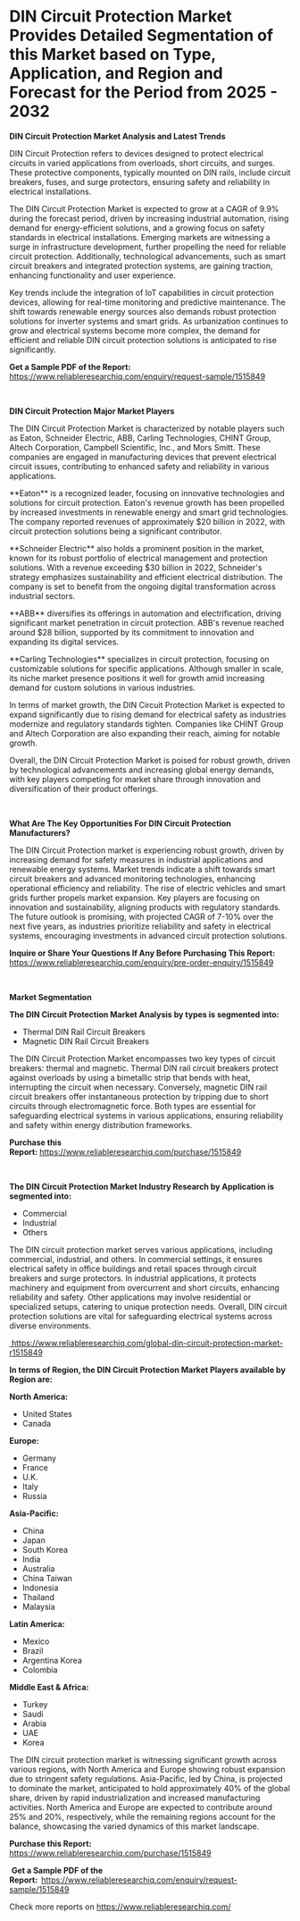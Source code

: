 <p><h1>DIN Circuit Protection Market Provides Detailed Segmentation of this Market based on Type, Application, and Region and Forecast for the Period from 2025 - 2032</h1></p><p><strong>DIN Circuit Protection Market Analysis and Latest Trends</strong></p>
<p><p>DIN Circuit Protection refers to devices designed to protect electrical circuits in varied applications from overloads, short circuits, and surges. These protective components, typically mounted on DIN rails, include circuit breakers, fuses, and surge protectors, ensuring safety and reliability in electrical installations.</p><p>The DIN Circuit Protection Market is expected to grow at a CAGR of 9.9% during the forecast period, driven by increasing industrial automation, rising demand for energy-efficient solutions, and a growing focus on safety standards in electrical installations. Emerging markets are witnessing a surge in infrastructure development, further propelling the need for reliable circuit protection. Additionally, technological advancements, such as smart circuit breakers and integrated protection systems, are gaining traction, enhancing functionality and user experience.</p><p>Key trends include the integration of IoT capabilities in circuit protection devices, allowing for real-time monitoring and predictive maintenance. The shift towards renewable energy sources also demands robust protection solutions for inverter systems and smart grids. As urbanization continues to grow and electrical systems become more complex, the demand for efficient and reliable DIN circuit protection solutions is anticipated to rise significantly.</p></p>
<p><strong>Get a Sample PDF of the Report:&nbsp;</strong> <a href="https://www.reliableresearchiq.com/enquiry/request-sample/1515849?utm_campaign=2265&utm_medium=2&utm_source=Github&utm_content=ia&utm_term=29032025&utm_id=din-circuit-protection">https://www.reliableresearchiq.com/enquiry/request-sample/1515849</a></p>
<p>&nbsp;</p>
<p><strong>DIN Circuit Protection Major Market Players</strong></p>
<p><p>The DIN Circuit Protection Market is characterized by notable players such as Eaton, Schneider Electric, ABB, Carling Technologies, CHINT Group, Altech Corporation, Campbell Scientific, Inc., and Mors Smitt. These companies are engaged in manufacturing devices that prevent electrical circuit issues, contributing to enhanced safety and reliability in various applications.</p><p>**Eaton** is a recognized leader, focusing on innovative technologies and solutions for circuit protection. Eaton's revenue growth has been propelled by increased investments in renewable energy and smart grid technologies. The company reported revenues of approximately $20 billion in 2022, with circuit protection solutions being a significant contributor.</p><p>**Schneider Electric** also holds a prominent position in the market, known for its robust portfolio of electrical management and protection solutions. With a revenue exceeding $30 billion in 2022, Schneider's strategy emphasizes sustainability and efficient electrical distribution. The company is set to benefit from the ongoing digital transformation across industrial sectors.</p><p>**ABB** diversifies its offerings in automation and electrification, driving significant market penetration in circuit protection. ABB's revenue reached around $28 billion, supported by its commitment to innovation and expanding its digital services.</p><p>**Carling Technologies** specializes in circuit protection, focusing on customizable solutions for specific applications. Although smaller in scale, its niche market presence positions it well for growth amid increasing demand for custom solutions in various industries.</p><p>In terms of market growth, the DIN Circuit Protection Market is expected to expand significantly due to rising demand for electrical safety as industries modernize and regulatory standards tighten. Companies like CHINT Group and Altech Corporation are also expanding their reach, aiming for notable growth.</p><p>Overall, the DIN Circuit Protection Market is poised for robust growth, driven by technological advancements and increasing global energy demands, with key players competing for market share through innovation and diversification of their product offerings.</p></p>
<p>&nbsp;</p>
<p><strong>What Are The Key Opportunities For DIN Circuit Protection Manufacturers?</strong></p>
<p><p>The DIN Circuit Protection market is experiencing robust growth, driven by increasing demand for safety measures in industrial applications and renewable energy systems. Market trends indicate a shift towards smart circuit breakers and advanced monitoring technologies, enhancing operational efficiency and reliability. The rise of electric vehicles and smart grids further propels market expansion. Key players are focusing on innovation and sustainability, aligning products with regulatory standards. The future outlook is promising, with projected CAGR of 7-10% over the next five years, as industries prioritize reliability and safety in electrical systems, encouraging investments in advanced circuit protection solutions.</p></p>
<p><strong>Inquire or Share Your Questions If Any Before Purchasing This Report:</strong> <a href="https://www.reliableresearchiq.com/enquiry/pre-order-enquiry/1515849?utm_campaign=2265&utm_medium=2&utm_source=Github&utm_content=ia&utm_term=29032025&utm_id=din-circuit-protection">https://www.reliableresearchiq.com/enquiry/pre-order-enquiry/1515849</a></p>
<p>&nbsp;</p>
<p><strong>Market Segmentation</strong></p>
<p><strong>The DIN Circuit Protection Market Analysis by types is segmented into:</strong></p>
<p><ul><li>Thermal DIN Rail Circuit Breakers</li><li>Magnetic DIN Rail Circuit Breakers</li></ul></p>
<p><p>The DIN Circuit Protection Market encompasses two key types of circuit breakers: thermal and magnetic. Thermal DIN rail circuit breakers protect against overloads by using a bimetallic strip that bends with heat, interrupting the circuit when necessary. Conversely, magnetic DIN rail circuit breakers offer instantaneous protection by tripping due to short circuits through electromagnetic force. Both types are essential for safeguarding electrical systems in various applications, ensuring reliability and safety within energy distribution frameworks.</p></p>
<p><strong>Purchase this Report:&nbsp;</strong><a href="https://www.reliableresearchiq.com/purchase/1515849?utm_campaign=2265&utm_medium=2&utm_source=Github&utm_content=ia&utm_term=29032025&utm_id=din-circuit-protection">https://www.reliableresearchiq.com/purchase/1515849</a></p>
<p>&nbsp;</p>
<p><strong>The DIN Circuit Protection Market Industry Research by Application is segmented into:</strong></p>
<p><ul><li>Commercial</li><li>Industrial</li><li>Others</li></ul></p>
<p><p>The DIN circuit protection market serves various applications, including commercial, industrial, and others. In commercial settings, it ensures electrical safety in office buildings and retail spaces through circuit breakers and surge protectors. In industrial applications, it protects machinery and equipment from overcurrent and short circuits, enhancing reliability and safety. Other applications may involve residential or specialized setups, catering to unique protection needs. Overall, DIN circuit protection solutions are vital for safeguarding electrical systems across diverse environments.</p></p>
<p><a href="https://www.reliableresearchiq.com/global-din-circuit-protection-market-r1515849?utm_campaign=2265&utm_medium=2&utm_source=Github&utm_content=ia&utm_term=29032025&utm_id=din-circuit-protection">&nbsp;https://www.reliableresearchiq.com/global-din-circuit-protection-market-r1515849</a></p>
<p><strong>In terms of Region, the DIN Circuit Protection Market Players available by Region are:</strong></p>
<p>
    <p> <strong> North America: </strong>
        <ul>
            <li>United States</li>
            <li>Canada</li>
        </ul>
        </p> 
    <p> <strong> Europe: </strong>
        <ul>
            <li>Germany</li>
            <li>France</li>
            <li>U.K.</li>
            <li>Italy</li>
            <li>Russia</li>
        </ul>
        </p> 
    <p> <strong> Asia-Pacific: </strong>
        <ul>
            <li>China</li>
            <li>Japan</li>
            <li>South Korea</li>
            <li>India</li>
            <li>Australia</li>
            <li>China Taiwan</li>
            <li>Indonesia</li>
            <li>Thailand</li>
            <li>Malaysia</li>
        </ul>
        </p> 
    <p> <strong> Latin America: </strong>
        <ul>
            <li>Mexico</li>
            <li>Brazil</li>
            <li>Argentina Korea</li>
            <li>Colombia</li>
        </ul>
        </p> 
    <p> <strong> Middle East & Africa: </strong>
        <ul>
            <li>Turkey</li>
            <li>Saudi</li>
            <li>Arabia</li>
            <li>UAE</li>
            <li>Korea</li>
        </ul>
    </p>
    </p>
<p><p>The DIN circuit protection market is witnessing significant growth across various regions, with North America and Europe showing robust expansion due to stringent safety regulations. Asia-Pacific, led by China, is projected to dominate the market, anticipated to hold approximately 40% of the global share, driven by rapid industrialization and increased manufacturing activities. North America and Europe are expected to contribute around 25% and 20%, respectively, while the remaining regions account for the balance, showcasing the varied dynamics of this market landscape.</p></p>
<p><strong>Purchase this Report: </strong><a href="https://www.reliableresearchiq.com/purchase/1515849?utm_campaign=2265&utm_medium=2&utm_source=Github&utm_content=ia&utm_term=29032025&utm_id=din-circuit-protection">https://www.reliableresearchiq.com/purchase/1515849</a></p>
<p>&nbsp;<strong>Get a Sample PDF of the Report:&nbsp;&nbsp;</strong><a href="https://www.reliableresearchiq.com/enquiry/request-sample/1515849?utm_campaign=2265&utm_medium=2&utm_source=Github&utm_content=ia&utm_term=29032025&utm_id=din-circuit-protection">https://www.reliableresearchiq.com/enquiry/request-sample/1515849</a></p>
<p><strong></strong></p>
<p>Check more reports on <a href="https://www.reliableresearchiq.com/?utm_campaign=2265&utm_medium=2&utm_source=Github&utm_content=ia&utm_term=29032025&utm_id=din-circuit-protection">https://www.reliableresearchiq.com/</a></p>